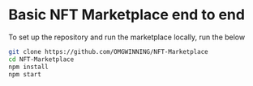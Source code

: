 # Basic NFT Marketplace end to end



To set up the repository and run the marketplace locally, run the below
```bash
git clone https://github.com/OMGWINNING/NFT-Marketplace
cd NFT-Marketplace
npm install
npm start
```
